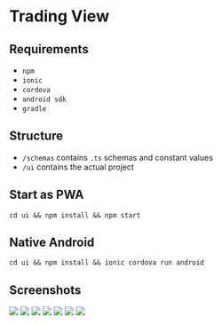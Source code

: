 # Trading View

## Requirements
- `npm`
- `ionic`
- `cordova`
- `android sdk`
- `gradle`

## Structure
- `/schemas` contains `.ts` schemas and constant values
- `/ui` contains the actual project

## Start as PWA
`cd ui && npm install && npm start`
## Native Android
`cd ui && npm install && ionic cordova run android`


## Screenshots
![](pictures/overview.png)  ![](pictures/detail2.png)
![](pictures/detail3.png)  ![](pictures/detail1.png) 
![](pictures/portfolio1.png)  ![](pictures/portfolio2.png) 
![](./pictures/tradehistory.png)


